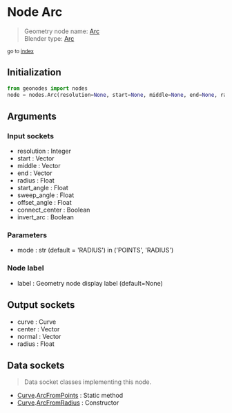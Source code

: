 
# Node Arc

> Geometry node name: [Arc](https://docs.blender.org/manual/en/latest/modeling/geometry_nodes/curve_primitives/arc.html)<br>
  Blender type: [Arc](https://docs.blender.org/api/current/bpy.types.GeometryNodeCurveArc.html)
  
<sub>go to [index](/docs/index.md)</sub>

Initialization
--------------
```python
from geonodes import nodes
node = nodes.Arc(resolution=None, start=None, middle=None, end=None, radius=None, start_angle=None, sweep_angle=None, offset_angle=None, connect_center=None, invert_arc=None, mode='RADIUS', label=None)
```



## Arguments


### Input sockets

- resolution : Integer
- start : Vector
- middle : Vector
- end : Vector
- radius : Float
- start_angle : Float
- sweep_angle : Float
- offset_angle : Float
- connect_center : Boolean
- invert_arc : Boolean

### Parameters

- mode : str (default = 'RADIUS') in ('POINTS', 'RADIUS')

### Node label

- label : Geometry node display label (default=None)

## Output sockets

- curve : Curve
- center : Vector
- normal : Vector
- radius : Float

## Data sockets

> Data socket classes implementing this node.
  
  
- [Curve](/docs/sockets/Curve.md).[ArcFromPoints](/docs/sockets/Curve.md#arcfrompoints) : Static method
- [Curve](/docs/sockets/Curve.md).[ArcFromRadius](/docs/sockets/Curve.md#arcfromradius) : Constructor
  
